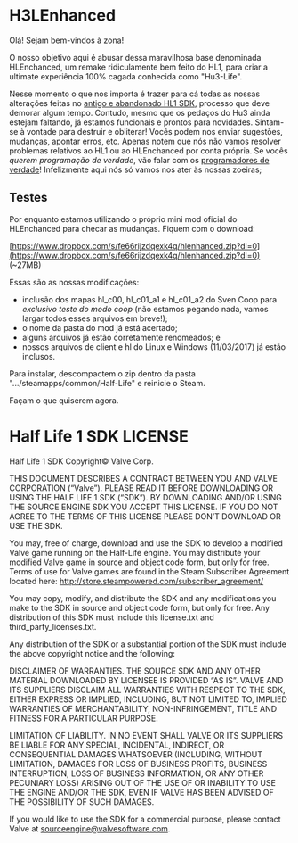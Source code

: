 H3LEnhanced
======================

Olá! Sejam bem-vindos à zona!

O nosso objetivo aqui é abusar dessa maravilhosa base denominada HLEnchanced, um remake ridiculamente bem feito do HL1, para criar a ultimate experiência 100% cagada conhecida como "Hu3-Life". 

Nesse momento o que nos importa é trazer para cá todas as nossas alterações feitas no [antigo e abandonado HL1 SDK](https://github.com/ValveSoftware/halflife), processo que deve demorar algum tempo. Contudo, mesmo que os pedaços do Hu3 ainda estejam faltando, já estamos funcionais e prontos para novidades. Sintam-se à vontade para destruir e obliterar! Vocês podem nos enviar sugestões, mudanças, apontar erros, etc. Apenas notem que nós não vamos resolver problemas relativos ao HL1 ou ao HLEnchanced por conta própria. Se vocês *querem programação de verdade*, vão falar com os [programadores de verdade](https://github.com/SamVanheer/HLEnhanced/issues)! Infelizmente aqui nós só vamos nos ater às nossas zoeiras;

Testes
----------------

Por enquanto estamos utilizando o próprio mini mod oficial do HLEnchanced para checar as mudanças. Fiquem com o download:

[https://www.dropbox.com/s/fe66rijzdqexk4q/hlenhanced.zip?dl=0](https://www.dropbox.com/s/fe66rijzdqexk4q/hlenhanced.zip?dl=0) (~27MB)

Essas são as nossas modificações:
* inclusão dos mapas hl_c00, hl_c01_a1 e hl_c01_a2 do Sven Coop para *exclusivo teste do modo coop* (não estamos pegando nada, vamos largar todos esses arquivos em breve!);
* o nome da pasta do mod já está acertado;
* alguns arquivos já estão corretamente renomeados; e
* nossos arquivos de client e hl do Linux e Windows (11/03/2017) já estão inclusos.

Para instalar, descompactem o zip dentro da pasta ".../steamapps/common/Half-Life" e reinicie o Steam.

Façam o que quiserem agora.


Half Life 1 SDK LICENSE
======================

Half Life 1 SDK Copyright© Valve Corp.  

THIS DOCUMENT DESCRIBES A CONTRACT BETWEEN YOU AND VALVE CORPORATION (“Valve”).  PLEASE READ IT BEFORE DOWNLOADING OR USING THE HALF LIFE 1 SDK (“SDK”). BY DOWNLOADING AND/OR USING THE SOURCE ENGINE SDK YOU ACCEPT THIS LICENSE. IF YOU DO NOT AGREE TO THE TERMS OF THIS LICENSE PLEASE DON’T DOWNLOAD OR USE THE SDK.

You may, free of charge, download and use the SDK to develop a modified Valve game running on the Half-Life engine.  You may distribute your modified Valve game in source and object code form, but only for free. Terms of use for Valve games are found in the Steam Subscriber Agreement located here: http://store.steampowered.com/subscriber_agreement/ 

You may copy, modify, and distribute the SDK and any modifications you make to the SDK in source and object code form, but only for free.  Any distribution of this SDK must include this license.txt and third_party_licenses.txt.  
 
Any distribution of the SDK or a substantial portion of the SDK must include the above copyright notice and the following: 

DISCLAIMER OF WARRANTIES.  THE SOURCE SDK AND ANY OTHER MATERIAL DOWNLOADED BY LICENSEE IS PROVIDED “AS IS”.  VALVE AND ITS SUPPLIERS DISCLAIM ALL WARRANTIES WITH RESPECT TO THE SDK, EITHER EXPRESS OR IMPLIED, INCLUDING, BUT NOT LIMITED TO, IMPLIED WARRANTIES OF MERCHANTABILITY, NON-INFRINGEMENT, TITLE AND FITNESS FOR A PARTICULAR PURPOSE.  

LIMITATION OF LIABILITY.  IN NO EVENT SHALL VALVE OR ITS SUPPLIERS BE LIABLE FOR ANY SPECIAL, INCIDENTAL, INDIRECT, OR CONSEQUENTIAL DAMAGES WHATSOEVER (INCLUDING, WITHOUT LIMITATION, DAMAGES FOR LOSS OF BUSINESS PROFITS, BUSINESS INTERRUPTION, LOSS OF BUSINESS INFORMATION, OR ANY OTHER PECUNIARY LOSS) ARISING OUT OF THE USE OF OR INABILITY TO USE THE ENGINE AND/OR THE SDK, EVEN IF VALVE HAS BEEN ADVISED OF THE POSSIBILITY OF SUCH DAMAGES.  
 
 
If you would like to use the SDK for a commercial purpose, please contact Valve at sourceengine@valvesoftware.com.
